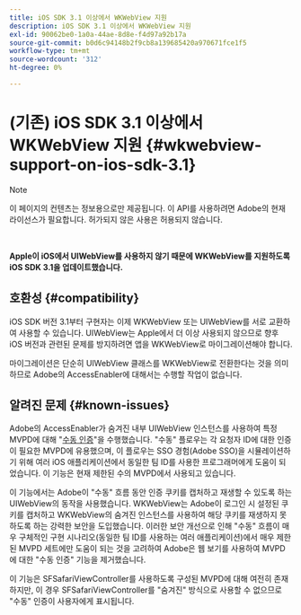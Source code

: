 ```yaml
---
title: iOS SDK 3.1 이상에서 WKWebView 지원
description: iOS SDK 3.1 이상에서 WKWebView 지원
exl-id: 90062be0-1a0a-44ae-8d8e-f4d97a92b17a
source-git-commit: b0d6c94148b2f9cb8a139685420a970671fce1f5
workflow-type: tm+mt
source-wordcount: '312'
ht-degree: 0%

---
```


# (기존) iOS SDK 3.1 이상에서 WKWebView 지원 {#wkwebview-support-on-ios-sdk-3.1}

>[!NOTE]
>
>이 페이지의 컨텐츠는 정보용으로만 제공됩니다. 이 API를 사용하려면 Adobe의 현재 라이선스가 필요합니다. 허가되지 않은 사용은 허용되지 않습니다.

</br>

**Apple이 iOS에서 UIWebView를 사용하지 않기 때문에 WKWebView를 지원하도록 iOS SDK 3.1을 업데이트했습니다.**

## 호환성 {#compatibility}

iOS SDK 버전 3.1부터 구현자는 이제 WKWebView 또는 UIWebView를 서로 교환하여 사용할 수 있습니다. UIWebView는 Apple에서 더 이상 사용되지 않으므로 향후 iOS 버전과 관련된 문제를 방지하려면 앱을 WKWebView로 마이그레이션해야 합니다.

마이그레이션은 단순히 UIWebView 클래스를 WKWebView로 전환한다는 것을 의미하므로 Adobe의 AccessEnabler에 대해서는 수행할 작업이 없습니다.

## 알려진 문제 {#known-issues}

Adobe의 AccessEnabler가 숨겨진 내부 UIWebView 인스턴스를 사용하여 특정 MVPD에 대해 &quot;[수동 인증](/help/authentication/integration-guide-programmers/legacy/sso-access/sso-passive-authn.md)&quot;을 수행했습니다. &quot;수동&quot; 플로우는 각 요청자 ID에 대한 인증이 필요한 MVPD에 유용했으며, 이 플로우는 SSO 경험(Adobe SSO)을 시뮬레이션하기 위해 여러 iOS 애플리케이션에서 동일한 팀 ID를 사용한 프로그래머에게 도움이 되었습니다. 이 기능은 현재 제한된 수의 MVPD에서 사용되고 있습니다.

이 기능에서는 Adobe이 &quot;수동&quot; 흐름 동안 인증 쿠키를 캡처하고 재생할 수 있도록 하는 UIWebView의 동작을 사용했습니다. WKWebView는 Adobe이 로그인 시 설정된 쿠키를 캡처하고 WKWebView의 숨겨진 인스턴스를 사용하여 해당 쿠키를 재생하지 못하도록 하는 강력한 보안을 도입했습니다. 이러한 보안 개선으로 인해 &quot;수동&quot; 흐름이 매우 구체적인 구현 시나리오(동일한 팀 ID를 사용하는 여러 애플리케이션)에서 매우 제한된 MVPD 세트에만 도움이 되는 것을 고려하여 Adobe은 웹 보기를 사용하여 MVPD에 대한 &quot;수동 인증&quot; 기능을 제거했습니다.

이 기능은 SFSafariViewController를 사용하도록 구성된 MVPD에 대해 여전히 존재하지만, 이 경우 SFSafariViewController를 &quot;숨겨진&quot; 방식으로 사용할 수 없으므로 &quot;수동&quot; 인증이 사용자에게 표시됩니다.
